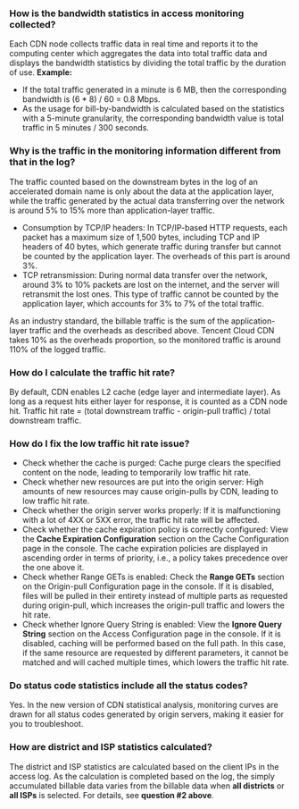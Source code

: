 ### How is the bandwidth statistics in access monitoring collected?
Each CDN node collects traffic data in real time and reports it to the computing center which aggregates the data into total traffic data and displays the bandwidth statistics by dividing the total traffic by the duration of use.
**Example:**
- If the total traffic generated in a minute is 6 MB, then the corresponding bandwidth is (6 * 8) / 60 = 0.8 Mbps.
- As the usage for bill-by-bandwidth is calculated based on the statistics with a 5-minute granularity, the corresponding bandwidth value is total traffic in 5 minutes / 300 seconds.

### Why is the traffic in the monitoring information different from that in the log?
The traffic counted based on the downstream bytes in the log of an accelerated domain name is only about the data at the application layer, while the traffic generated by the actual data transferring over the network is around 5% to 15% more than application-layer traffic.
- Consumption by TCP/IP headers: In TCP/IP-based HTTP requests, each packet has a maximum size of 1,500 bytes, including TCP and IP headers of 40 bytes, which generate traffic during transfer but cannot be counted by the application layer. The overheads of this part is around 3%.
- TCP retransmission: During normal data transfer over the network, around 3% to 10% packets are lost on the internet, and the server will retransmit the lost ones. This type of traffic cannot be counted by the application layer, which accounts for 3% to 7% of the total traffic.

As an industry standard, the billable traffic is the sum of the application-layer traffic and the overheads as described above. Tencent Cloud CDN takes 10% as the overheads proportion, so the monitored traffic is around 110% of the logged traffic.

### How do I calculate the traffic hit rate?
By default, CDN enables L2 cache (edge layer and intermediate layer). As long as a request hits either layer for response, it is counted as a CDN node hit.
Traffic hit rate = (total downstream traffic - origin-pull traffic) / total downstream traffic.

### How do I fix the low traffic hit rate issue?
- Check whether the cache is purged: Cache purge clears the specified content on the node, leading to temporarily low traffic hit rate.
- Check whether new resources are put into the origin server: High amounts of new resources may cause origin-pulls by CDN, leading to low traffic hit rate.
- Check whether the origin server works properly: If it is malfunctioning with a lot of 4XX or 5XX error, the traffic hit rate will be affected.
- Check whether the cache expiration policy is correctly configured: View the **Cache Expiration Configuration** section on the Cache Configuration page in the console. The cache expiration policies are displayed in ascending order in terms of priority, i.e., a policy takes precedence over the one above it.
- Check whether Range GETs is enabled: Check the **Range GETs** section on the Origin-pull Configuration page in the console. If it is disabled, files will be pulled in their entirety instead of multiple parts as requested during origin-pull, which increases the origin-pull traffic and lowers the hit rate.
- Check whether Ignore Query String is enabled: View the **Ignore Query String** section on the Access Configuration page in the console. If it is disabled, caching will be performed based on the full path. In this case, if the same resource are requested by different parameters, it cannot be matched and will cached multiple times, which lowers the traffic hit rate.

### Do status code statistics include all the status codes?

Yes. In the new version of CDN statistical analysis, monitoring curves are drawn for all status codes generated by origin servers, making it easier for you to troubleshoot.

### How are district and ISP statistics calculated?

The district and ISP statistics are calculated based on the client IPs in the access log. As the calculation is completed based on the log, the simply accumulated billable data varies from the billable data when **all districts** or **all ISPs** is selected. For details, see **question #2 above**.




